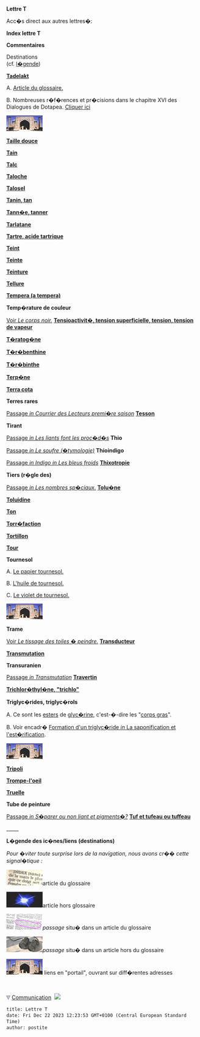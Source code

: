 **Lettre T**

Acc�s direct aux autres lettres�:

**Index lettre T**

**Commentaires**

Destinations  
(cf. [l�gende](t.html#legendeicones))



**[Tadelakt](tadelakt.html)**

A. [Article du glossaire.](tadelakt.html)

B. Nombreuses r�f�rences et pr�cisions dans le chapitre XVI des Dialogues de Dotapea. [Cliquer ici](chap16interieurexterieurchaux.html)

![](images/lienportail.gif)

**[Taille douce](tailledouce.html)**

**[Tain](tain.html)**

**[Talc](talc.html)**

**[Taloche](taloche.html)**

**[Talosel](talosel.html)**

**[Tanin](tanin.html)[, tan](tanin.html)**

**[Tann�e, tanner](tanner.html)**

**[Tarlatane](tarlatane.html)**

**[Tartre, acide tartrique](tartre.html)**

**[Teint](teint.html)**

**[Teinte](teinte.html)**

**[Teinture](teinture.html)**

**[Tellure](tellure.html)**

**[Tempera (a tempera)](tempera.html)**

**Temp�rature de couleur**

[Voir _Le corps noir._](corpsnoir.html)
**[Tensioactivit�, tension superficielle, tension, tension de vapeur](tensioactivite.html)**

**[T�ratog�ne](teratogene.html)**

**[T�r�benthine](terebenthine.html)**

**[T�r�binthe](terebinthe.html)**

**[Terp�ne](terpene.html)**

**[Terra cota](terracota.html)**

**Terres rares**

[Passage _in Courrier des Lecteurs premi�re saison_](courrierdeslecteurs2010a130.html#20100319slterresrares)
**[Tesson](tesson.html)**

**Tirant**

[Passage _in Les liants font les proc�d�s_](liants.html#tirant)
**Thio**

[Passage _in Le soufre (�tymologie)_](soufre.html)
**Thioindigo**

[Passage _in Indigo in Les bleus froids_](bleusfroids.html#thioindigo)
**[Thixotropie](thixotropie.html)**

**Tiers (r�gle des)**

[Passage _in Les nombres sp�ciaux._](nombresspeciaux.html#regledestiers)
**[Tolu�ne](toluene.html)**

**[Toluidine](toluidine.html)**

**[Ton](ton.html)**

**[Torr�faction](torrefaction.html)**

**[Tortillon](estompetortillon.html)**

**[Tour](tour.html)**

**Tournesol**

A. [Le papier tournesol.](papiertournesol.html)

B. [L'huile de tournesol.](autreshuiles.html#lhuiledetournesol)

C. [Le violet de tournesol.](violetsetmauves.html#levioletdetournesol)

![](images/lienportail.gif)

**Trame**

[Voir _Le tissage des toiles � peindre._](tissage.html)
**[Transducteur](transducteur.html)**

**[Transmutation](transmutation.html)**

**Transuranien**

[Passage _in Transmutation_](transmutation.html#transuraniens)
**[Travertin](travertin.html)**

[**Trichlor�thyl�ne**](trichlorethylene.html)**[, "trichlo"](trichlorethylene.html)**

**Triglyc�rides, triglyc�rols**

A. Ce sont les [esters](ester.html) de [glyc�rine](glycerine.html), c'est-�-dire les "[corps gras](trichlorethylene.html)".

B. Voir encadr� [Formation d'un triglyc�ride _in_ La saponification et l'est�rification](saponification.html#formationtriglyceride).

![](images/lienportail.gif)

**[Tripoli](tripoli.html)**

**[Trompe-l'oeil](trompeloeil.html)**

**[Truelle](truelle.html)**

**Tube de peinture**

[Passage _in S�parer ou non liant et pigments�?_](separerounon.html#philosophiesetavantagescompares)
**[Tuf et tufeau ou tuffeau](tuf.html)**

\_\_\_\_\_

**L�gende des ic�nes/liens (destinations)**

_Pour �viter toute surprise lors de la navigation, nous avons cr�� cette signal�tique :_

![](images/lienpagegloss.gif)article du glossaire

![](images/lienarticle.gif)article hors glossaire

![](images/lienpassagegloss.gif)_passage_ situ� dans un article du glossaire

![](images/lienpassagearticle.gif)_passage_ situ� dans un article hors du glossaire

 ![](images/lienportail.gif) liens en "portail", ouvrant sur diff�rentes adresses

 ![](images/transparent122x1.gif)

![](images/flechebas.gif) [Communication](http://www.artrealite.com/annonceurs.htm) 
![](https://cbonvin.fr/sites/regie.artrealite.com/visuels/campagne2.png)
```
title: Lettre T
date: Fri Dec 22 2023 12:23:53 GMT+0100 (Central European Standard Time)
author: postite
```
